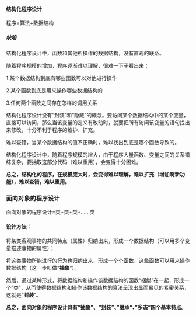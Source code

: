 #### 结构化程序设计

程序=算法+数据结构

##### 缺陷

结构化程序设计中，函数和其他所操作的数据结构，没有直观的联系。

随着程序规模的增加，程序逐渐难以理解，很难一下子看出来：

1.某个数据结构到底有哪些函数可以对他进行操作

2.某个函数到底是用来操作哪些数据结构的

3.任何两个函数之间存在怎样的调用关系

结构化程序设计没有“封装”和“隐藏”的概念。要访问某个数据结构中的某个变量，直接可以访问，那么当该变量的定义有改动时，就要把所有访问该变量的语句找出来修改，十分不利于程序的维护、扩充。

难以查错，当某个数据结构的值不正确时，难以找出到底是哪个函数导致的。

结构化程序设计中，随着程序规模的增大，由于程序大量函数、变量之间的关系错综复杂，要抽取这部分代码（难以重用），会变得十分困难。

**总之，结构化的程序，在规模庞大时，会变得难以理解，难以扩充（增加啊新功能），难以查错，难以重用。**

### 面向对象的程序设计

面向对象的程序设计=类+类+类+……类

#### 设计方法：

将某类客观事物的共同特点（属性）归纳出来，形成一个数据结构（可以用多个变量描述事物的属性）；

将这类事物所能进行的行为也归纳出来，形成一个个函数，这些函数可以用来操作数据结构（这一步叫做“**抽象**”）。

然后，通过某种形式，将数据结构和操作该数据结构的函数“捆绑”在一起，形成一个“类”，从而使得数据结构和操作该数据结构的算法呈现出显而易见的紧密关系，这就是“**封装**”。

**总之，面向对象的程序设计具有“抽象”、“封装”、”继承“、”多态“四个基本特点。**